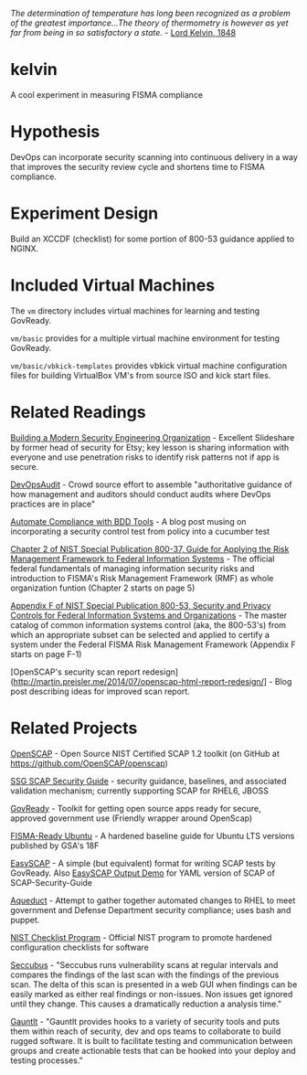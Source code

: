 _The determination of temperature has long been recognized as a problem of the greatest importance...The theory of thermometry is however as yet far from being in so satisfactory a state._ - [Lord Kelvin, 1848](http://zapatopi.net/kelvin/papers/on_an_absolute_thermometric_scale.html)

kelvin
======

A cool experiment in measuring FISMA compliance

# Hypothesis
DevOps can incorporate security scanning into continuous delivery in a way that improves the security review cycle and shortens time to FISMA compliance.

# Experiment Design
Build an XCCDF (checklist) for some portion of 800-53 guidance applied to NGINX.

# Included Virtual Machines
The `vm` directory includes virtual machines for learning and testing GovReady. 

`vm/basic` provides for a multiple virtual machine environment for testing GovReady. 

`vm/basic/vbkick-templates` provides vbkick virtual machine configuration files for building VirtualBox VM's from source ISO and kick start files.

# Related Readings
[Building a Modern Security Engineering Organization](http://www.slideshare.net/zanelackey/building-a-modern-security-engineering-organization) - Excellent Slideshare by former head of security for Etsy; key lesson is sharing information with everyone and use penetration risks to identify risk patterns not if app is secure.

[DevOpsAudit](http://bit.ly/DevOpsAudit) - Crowd source effort to assemble "authoritative guidance of how management and auditors should conduct audits where DevOps practices are in place"

[Automate Compliance with BDD Tools](http://www.conjur.net/blog/2014/06/30/automate-compliance-with-bdd-tools.html) - A blog post musing on incorporating a security control test from policy into a cucumber test

[Chapter 2 of NIST Special Publication 800-37, Guide for Applying the Risk Management Framework to Federal Information Systems](http://www.nist.gov/customcf/get_pdf.cfm?pub_id=904985) - The official federal fundamentals of managing information security risks and introduction to FISMA's Risk Management Framework (RMF) as whole organization funtion (Chapter 2 starts on page 5)

[Appendix F of  NIST Special Publication 800-53, Security and Privacy Controls for Federal Information Systems and Organizations](http://nvlpubs.nist.gov/nistpubs/SpecialPublications/NIST.SP.800-53r4.pdf) - The master catalog of common information systems control (aka, the 800-53's) from which an appropriate subset can be selected and applied to certify a system under the Federal FISMA Risk Management Framework (Appendix F starts on page F-1)

[OpenSCAP's security scan report redesign](http://martin.preisler.me/2014/07/openscap-html-report-redesign/] - Blog post describing ideas for improved scan report.


# Related Projects
[OpenSCAP](https://github.com/GovReady/easyscap-output-demo) - Open Source NIST Certified SCAP 1.2 toolkit (on GitHub at https://github.com/OpenSCAP/openscap)

[SSG SCAP Security Guide](https://fedorahosted.org/scap-security-guide/) - security guidance, baselines, and associated validation mechanism; currently supporting SCAP for RHEL6, JBOSS

[GovReady](https://github.com/GovReady/govready) - Toolkit for getting open source apps ready for secure, approved government use (Friendly wrapper around OpenScap)

[FISMA-Ready Ubuntu](https://github.com/fisma-ready/ubuntu-lts) - A hardened baseline guide for Ubuntu LTS versions published by GSA's 18F

[EasySCAP](https://github.com/GovReady/easyscap) - A simple (but equivalent) format for writing SCAP tests by GovReady. Also [EasySCAP Output Demo](https://github.com/GovReady/easyscap-output-demo) for YAML version of SCAP of SCAP-Security-Guide

[Aqueduct](https://fedorahosted.org/aqueduct/) - Attempt to gather together automated changes to RHEL to meet government and Defense Department security compliance; uses bash and puppet.

[NIST Checklist Program](http://checklists.nist.gov) - Official NIST program to promote hardened configuration checklists for software

[Seccubus](http://www.seccubus.com) - "Seccubus runs vulnerability scans at regular intervals and compares the findings of the last scan with the findings of the previous scan. The delta of this scan is presented in a web GUI when findings can be easily marked as either real findings or non-issues. Non issues get ignored until they change. This causes a dramatically reduction a analysis time."

[Gauntlt](http://gauntlt.org) - "Gauntlt provides hooks to a variety of security tools and puts them within reach of security, dev and ops teams to collaborate to build rugged software. It is built to facilitate testing and communication between groups and create actionable tests that can be hooked into your deploy and testing processes."
